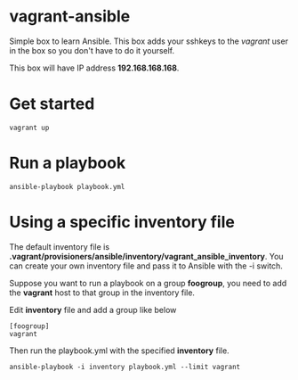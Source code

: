 # vagrant-ansible

Simple box to learn Ansible. This box adds your sshkeys to the *vagrant* user in the box so you don't have to do it yourself.

This box will have IP address **192.168.168.168**.

# Get started

```
vagrant up
```

# Run a playbook

```
ansible-playbook playbook.yml
```

# Using a specific **inventory** file

The default inventory file is **.vagrant/provisioners/ansible/inventory/vagrant_ansible_inventory**. You can create your own inventory file and pass it to Ansible with the -i switch.

Suppose you want to run a playbook on a group **foogroup**, you need to add the **vagrant** host to that group in the inventory file.

Edit **inventory** file and add a group like below

```
[foogroup]
vagrant
```

Then run the playbook.yml with the specified **inventory** file.

```
ansible-playbook -i inventory playbook.yml --limit vagrant
```
